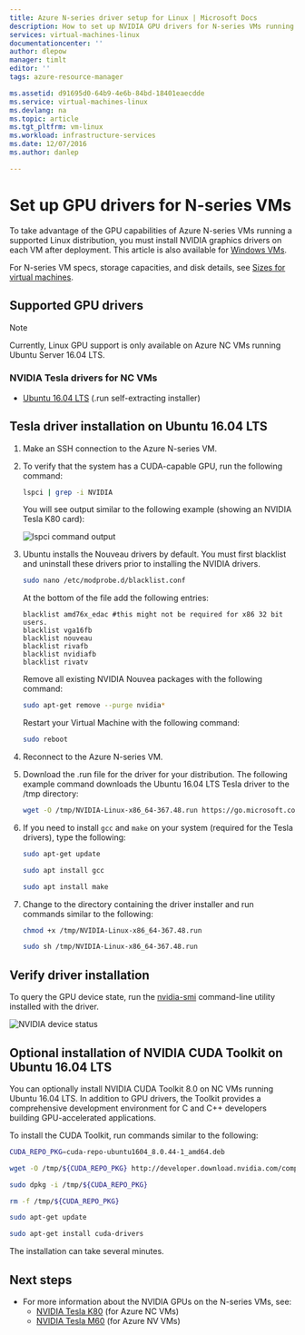 ```yaml
---
title: Azure N-series driver setup for Linux | Microsoft Docs
description: How to set up NVIDIA GPU drivers for N-series VMs running Linux in Azure
services: virtual-machines-linux
documentationcenter: ''
author: dlepow
manager: timlt
editor: ''
tags: azure-resource-manager

ms.assetid: d91695d0-64b9-4e6b-84bd-18401eaecdde
ms.service: virtual-machines-linux
ms.devlang: na
ms.topic: article
ms.tgt_pltfrm: vm-linux
ms.workload: infrastructure-services
ms.date: 12/07/2016
ms.author: danlep

---
```

# Set up GPU drivers for N-series VMs
To take advantage of the GPU capabilities of Azure N-series VMs running a supported Linux distribution, you must install NVIDIA graphics drivers on each VM after deployment. This article is also available for [Windows VMs](virtual-machines-windows-n-series-driver-setup.md?toc=%2fazure%2fvirtual-machines%2fwindows%2ftoc.json).

For N-series VM specs, storage capacities, and disk details, see [Sizes for virtual machines](virtual-machines-linux-sizes.md?toc=%2fazure%2fvirtual-machines%2flinux%2ftoc.json).



## Supported GPU drivers


> [!NOTE]
> Currently, Linux GPU support is only available on Azure NC VMs running Ubuntu Server 16.04 LTS.

### NVIDIA Tesla drivers for NC VMs

* [Ubuntu 16.04 LTS](https://go.microsoft.com/fwlink/?linkid=836899) (.run self-extracting installer)

## Tesla driver installation on Ubuntu 16.04 LTS

1. Make an SSH connection to the Azure N-series VM.

2. To verify that the system has a CUDA-capable GPU, run the following command:

    ```bash
    lspci | grep -i NVIDIA
    ```
    You will see output similar to the following example (showing an NVIDIA Tesla K80 card):

    ![lspci command output](./media/virtual-machines-linux-n-series-driver-setup/lspci.png)
    
3. Ubuntu installs the Nouveau drivers by default. You must first blacklist and uninstall these drivers prior to installing the NVIDIA drivers.

    ```bash
    sudo nano /etc/modprobe.d/blacklist.conf
    ```
    At the bottom of the file add the following entries:

    ```
    blacklist amd76x_edac #this might not be required for x86 32 bit users.
    blacklist vga16fb
    blacklist nouveau
    blacklist rivafb
    blacklist nvidiafb
    blacklist rivatv
    ```
    
    Remove all existing NVIDIA Nouvea packages with the following command:

    ```bash
    sudo apt-get remove --purge nvidia*
    ```
    
    Restart your Virtual Machine with the following command:

    ```bash
    sudo reboot
    ```

4. Reconnect to the Azure N-series VM. 

5. Download the .run file for the driver for your distribution. The following example command downloads the Ubuntu 16.04 LTS Tesla driver to the /tmp directory:

    ```bash
    wget -O /tmp/NVIDIA-Linux-x86_64-367.48.run https://go.microsoft.com/fwlink/?linkid=836899
    ```

6. If you need to install `gcc` and `make` on your system (required for the Tesla drivers), type the following:

    ```bash
    sudo apt-get update
    
    sudo apt install gcc

    sudo apt install make
    ```

7. Change to the directory containing the driver installer and run commands similar to the following:

    ```bash
    chmod +x /tmp/NVIDIA-Linux-x86_64-367.48.run
    
    sudo sh /tmp/NVIDIA-Linux-x86_64-367.48.run
    ```

## Verify driver installation


To query the GPU device state, run the [nvidia-smi](https://developer.nvidia.com/nvidia-system-management-interface) command-line utility installed with the driver. 

![NVIDIA device status](./media/virtual-machines-linux-n-series-driver-setup/smi.png)

## Optional installation of NVIDIA CUDA Toolkit on Ubuntu 16.04 LTS

You can optionally install NVIDIA CUDA Toolkit 8.0 on NC VMs running Ubuntu 16.04 LTS. In addition to GPU drivers, the Toolkit provides a comprehensive development environment for C and C++ developers building GPU-accelerated applications.

To install the CUDA Toolkit, run commands similar to the following:

```bash
CUDA_REPO_PKG=cuda-repo-ubuntu1604_8.0.44-1_amd64.deb

wget -O /tmp/${CUDA_REPO_PKG} http://developer.download.nvidia.com/compute/cuda/repos/ubuntu1604/x86_64/${CUDA_REPO_PKG} 

sudo dpkg -i /tmp/${CUDA_REPO_PKG}

rm -f /tmp/${CUDA_REPO_PKG}

sudo apt-get update

sudo apt-get install cuda-drivers
```

The installation can take several minutes.

## Next steps

* For more information about the NVIDIA GPUs on the N-series VMs, see:
    * [NVIDIA Tesla K80](http://www.nvidia.com/object/tesla-k80.html) (for Azure NC VMs)
    * [NVIDIA Tesla M60](http://www.nvidia.com/object/tesla-m60.html) (for Azure NV VMs)

